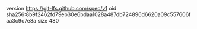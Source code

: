 version https://git-lfs.github.com/spec/v1
oid sha256:8b9f2462fd79eb30e6bdaa1028a487db724896d6620a09c557606faa3c9c7e8a
size 480
